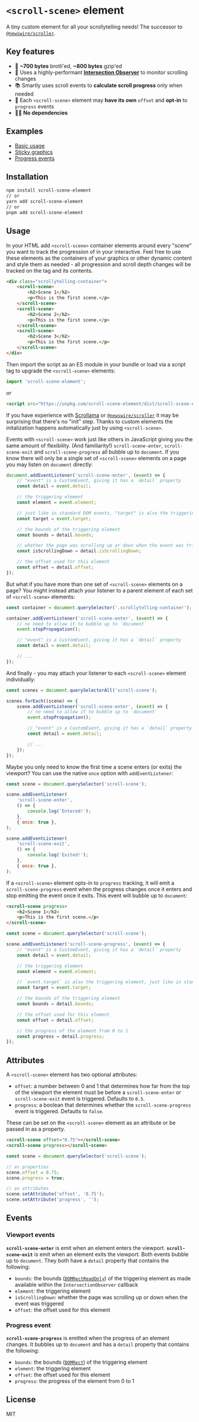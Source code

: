 # `<scroll-scene>` element

A tiny custom element for all your scrollytelling needs! The successor to [`@newswire/scroller`](https://github.com/rdmurphy/scroller).

## Key features

- 🐜 **~700 bytes** brotli'ed, **~800 bytes** gzip'ed
- 👀 Uses a highly-performant **[Intersection Observer](https://developer.mozilla.org/en-US/docs/Web/API/Intersection_Observer_API)** to monitor scrolling changes
- 📚 Smartly uses scroll events to **calculate scroll progress** only when needed
- 🌻 Each `<scroll-scene>` element may **have its own** `offset` and **opt-in** to `progress` events
- 🙅🏽‍ **No dependencies**

## Examples

- [Basic usage](https://rdmurphy.github.io/scroll-scene-element/basic)
- [Sticky graphics](https://rdmurphy.github.io/scroll-scene-element/sticky)
- [Progress events](https://rdmurphy.github.io/scroll-scene-element/progress)

## Installation

```sh
npm install scroll-scene-element
// or
yarn add scroll-scene-element
// or
pnpm add scroll-scene-element
```

## Usage

In your HTML add `<scroll-scene>` container elements around every "scene" you want to track the progression of in your interactive. Feel free to use these elements as the containers of your graphics or other dynamic content and style them as needed - all progression and scroll depth changes will be tracked on the tag and its contents.

```html
<div class="scrollytelling-container">
	<scroll-scene>
		<h2>Scene 1</h2>
		<p>This is the first scene.</p>
	</scroll-scene>
	<scroll-scene>
		<h2>Scene 2</h2>
		<p>This is the first scene.</p>
	</scroll-scene>
	<scroll-scene>
		<h2>Scene 3</h2>
		<p>This is the first scene.</p>
	</scroll-scene>
</div>
```

Then import the script as an ES module in your bundle or load via a script tag to upgrade the `<scroll-scene>` elements:

```js
import 'scroll-scene-element';
```

_or_

<!-- prettier-ignore -->
```html
<script src="https://unpkg.com/scroll-scene-element/dist/scroll-scene-element.js" type="module"></script>
```

If you have experience with [Scrollama](https://github.com/russellgoldenberg/scrollama) or [`@newswire/scroller`](https://github.com/rdmurphy/scroller) it may be surprising that there's no "init" step. Thanks to custom elements the initalization happens automatically just by using `<scroll-scene>`.

Events with `<scroll-scene>` work just like others in JavaScript giving you the same amount of flexibility. (And familiarity!) `scroll-scene-enter`, `scroll-scene-exit` and `scroll-scene-progress` all bubble up to `document`. If you know there will only be a single set of `<scroll-scene>` elements on a page you may listen on `document` directly:

```js
document.addEventListener('scroll-scene-enter', (event) => {
	// "event" is a CustomEvent, giving it has a `detail` property
	const detail = event.detail;

	// the triggering element
	const element = event.element;

	// just like in standard DOM events, "target" is also the triggering element
	const target = event.target;

	// the bounds of the triggering element
	const bounds = detail.bounds;

	// whether the page was scrolling up or down when the event was triggered
	const isScrollingDown = detail.isScrollingDown;

	// the offset used for this element
	const offset = detail.offset;
});
```

But what if you have more than one set of `<scroll-scene>` elements on a page? You might instead attach your listener to a parent element of each set of `<scroll-scene>` elements:

```js
const container = document.querySelector('.scrollytelling-container');

container.addEventListener('scroll-scene-enter', (event) => {
	// no need to allow it to bubble up to `document`
	event.stopPropagation();

	// "event" is a CustomEvent, giving it has a `detail` property
	const detail = event.detail;

	// ...
});
```

And finally - you may attach your listener to each `<scroll-scene>` element individually:

```js
const scenes = document.querySelectorAll('scroll-scene');

scenes.forEach((scene) => {
	scene.addEventListener('scroll-scene-enter', (event) => {
		// no need to allow it to bubble up to `document`
		event.stopPropagation();

		// "event" is a CustomEvent, giving it has a `detail` property
		const detail = event.detail;

		// ...
	});
});
```

Maybe you only need to know the first time a scene enters (or exits) the viewport? You can use the native `once` option with `addEventListener`:

```js
const scene = document.querySelector('scroll-scene');

scene.addEventListener(
	'scroll-scene-enter',
	() => {
		console.log('Entered!');
	},
	{ once: true },
);

scene.addEventListener(
	'scroll-scene-exit',
	() => {
		console.log('Exited!');
	},
	{ once: true },
);
```

If a `<scroll-scene>` element opts-in to `progress` tracking, it will emit a `scroll-scene-progress` event when the progress changes once it enters and stop emitting the event once it exits. This event will bubble up to `document`:

```html
<scroll-scene progress>
	<h2>Scene 1</h2>
	<p>This is the first scene.</p>
</scroll-scene>
```

```js
const scene = document.querySelector('scroll-scene');

scene.addEventListener('scroll-scene-progress', (event) => {
	// "event" is a CustomEvent, giving it has a `detail` property
	const detail = event.detail;

	// the triggering element
	const element = event.element;

	// `event.target` is also the triggering element, just like in standard DOM events
	const target = event.target;

	// the bounds of the triggering element
	const bounds = detail.bounds;

	// the offset used for this element
	const offset = detail.offset;

	// the progress of the element from 0 to 1
	const progress = detail.progress;
});
```

## Attributes

A `<scroll-scene>` element has two optional attributes:

- `offset`: a number between 0 and 1 that determines how far from the top of the viewport the element must be before a `scroll-scene-enter` or `scroll-scene-exit` event is triggered. Defaults to `0.5`.
- `progress`: a boolean that determines whether the `scroll-scene-progress` event is triggered. Defaults to `false`.

These can be set on the `<scroll-scene>` element as an attribute or be passed in as a property.

```html
<scroll-scene offset="0.75"></scroll-scene>
<scroll-scene progress></scroll-scene>
```

```js
const scene = document.querySelector('scroll-scene');

// as properties
scene.offset = 0.75;
scene.progress = true;

// as attributes
scene.setAttribute('offset', '0.75');
scene.setAttribute('progress', '');
```

## Events

### Viewport events

**`scroll-scene-enter`** is emit when an element enters the viewport. **`scroll-scene-exit`** is emit when an element exits the viewport. Both events bubble up to `document`. They both have a `detail` property that contains the following:

- `bounds`: the bounds ([`DOMRectReadOnly`](https://developer.mozilla.org/en-US/docs/Web/API/DOMRectReadOnly)) of the triggering element as made available within the `IntersectionObserver` callback
- `element`: the triggering element
- `isScrollingDown`: whether the page was scrolling up or down when the event was triggered
- `offset`: the offset used for this element

### Progress event

**`scroll-scene-progress`** is emitted when the progress of an element changes. It bubbles up to `document` and has a `detail` property that contains the following:

- `bounds`: the bounds ([`DOMRect`](https://developer.mozilla.org/en-US/docs/Web/API/DOMRect)) of the triggering element
- `element`: the triggering element
- `offset`: the offset used for this element
- `progress`: the progress of the element from 0 to 1

## License

MIT
